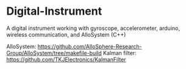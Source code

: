 # Digital-Instrument
A digital instrument working with gyroscope, accelerometer, arduino, wireless communication, and AlloSystem (C++)

AlloSystem: https://github.com/AlloSphere-Research-Group/AlloSystem/tree/makefile-build
Kalman filter: https://github.com/TKJElectronics/KalmanFilter
